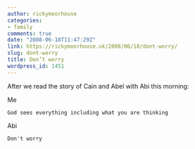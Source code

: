```yaml
---
author: rickymoorhouse
categories:
- family
comments: true
date: "2008-06-18T11:47:29Z"
link: https://rickymoorhouse.uk/2008/06/18/dont-worry/
slug: dont-worry
title: Don’t worry
wordpress_id: 1451
---
```


After we read the story of Cain and Abel with Abi this morning:





Me

    God sees everything including what you are thinking

Abi

    Don't worry


